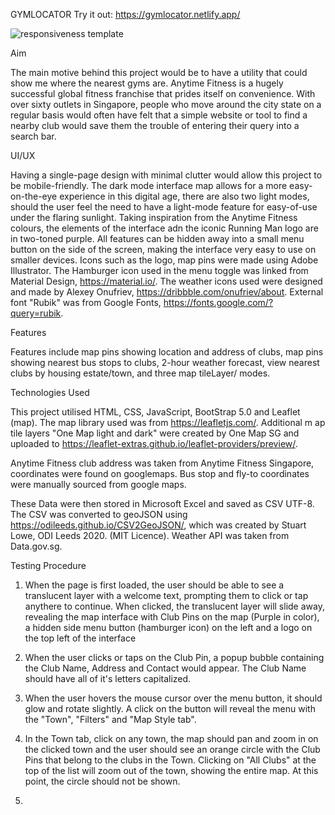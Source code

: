 GYMLOCATOR
Try it out: https://gymlocator.netlify.app/

![responsiveness template](https://user-images.githubusercontent.com/84681965/129767361-96300cc8-e039-480b-947f-74e179629af2.png)


Aim

The main motive behind this project would be to have a utility that could show me where the nearest gyms are.
Anytime Fitness is a hugely successful global fitness franchise that prides itself on convenience. With over sixty outlets in Singapore, people who move around the city state on a regular basis would often have felt that a simple website or tool to find a nearby club would save them the trouble of entering their query into a search bar. 


UI/UX

Having a single-page design with minimal clutter would allow this project to be mobile-friendly.
The dark mode interface map allows for a more easy-on-the-eye experience in this digital age, there are also two light modes, should the user feel the need to have a light-mode feature for easy-of-use under the flaring sunlight. 
Taking inspiration from the Anytime Fitness colours, the elements of the interface adn the iconic Running Man logo are in two-toned purple.
All features can be hidden away into a small menu button on the side of the screen, making the interface very easy to use on smaller devices.
Icons such as the logo, map pins were made using Adobe Illustrator. The Hamburger icon used in the menu toggle was linked from Material Design, https://material.io/. The weather icons used were designed and made  by Alexey Onufriev, https://dribbble.com/onufriev/about. External font "Rubik" was from Google Fonts, https://fonts.google.com/?query=rubik. 

Features

Features include map pins showing location and address of clubs, map pins showing nearest bus stops to clubs, 
2-hour weather forecast, view nearest clubs by housing estate/town, and three map tileLayer/ modes.  



Technologies Used

This project utilised HTML, CSS, JavaScript, BootStrap 5.0 and Leaflet (map). The map library used was from https://leafletjs.com/. Additional m ap tile layers "One Map light and dark" were created by One Map SG and uploaded to https://leaflet-extras.github.io/leaflet-providers/preview/.

Anytime Fitness club address was taken from Anytime Fitness Singapore, coordinates were found on googlemaps.
Bus stop and fly-to coordinates were manually sourced from google maps.

These Data were then stored in Microsoft Excel and saved as CSV UTF-8.
The CSV was converted to geoJSON using <https://odileeds.github.io/CSV2GeoJSON/>, which was created by Stuart Lowe, ODI Leeds 2020. (MIT Licence).
 Weather API was taken from Data.gov.sg. 


Testing Procedure

1) When the page is first loaded, the user should be able to see a translucent layer with a welcome text, prompting them to click or tap anythere to continue.
When clicked, the translucent layer will slide away, revealing the map interface with Club Pins on the map (Purple in color), a hidden side menu button (hamburger icon) on the left and a logo on the top left of the interface

2) When the user clicks or taps on the Club Pin, a popup bubble containing the Club Name, Address and Contact would appear. The Club Name should have all of it's letters capitalized. 

3) When the user hovers the mouse cursor over the menu button, it should glow and rotate slightly. A click on the button will reveal the menu with the "Town", "Filters" and "Map Style tab".

4) In the Town tab, click on any town, the map should pan and zoom in on the clicked town and the user should see an orange circle with the Club Pins that belong to the clubs in the Town. Clicking on "All Clubs" at the top of the list will zoom out of the town, showing the entire map. At this point, the circle should not be shown. 

5)
